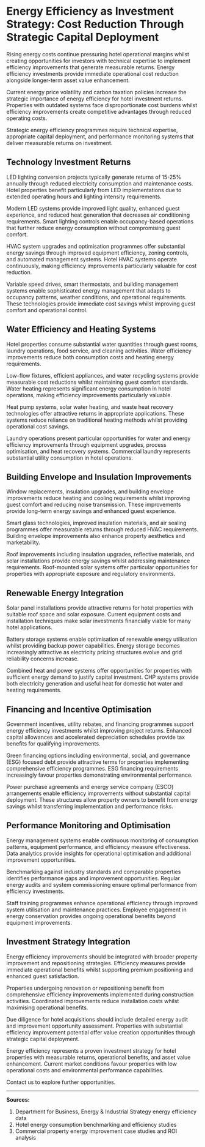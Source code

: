 # Energy Efficiency as Investment Strategy: Cost Reduction Through Strategic Capital Deployment

Rising energy costs continue pressuring hotel operational margins whilst creating opportunities for investors with technical expertise to implement efficiency improvements that generate measurable returns. Energy efficiency investments provide immediate operational cost reduction alongside longer-term asset value enhancement.

Current energy price volatility and carbon taxation policies increase the strategic importance of energy efficiency for hotel investment returns. Properties with outdated systems face disproportionate cost burdens whilst efficiency improvements create competitive advantages through reduced operating costs.

Strategic energy efficiency programmes require technical expertise, appropriate capital deployment, and performance monitoring systems that deliver measurable returns on investment.

## Technology Investment Returns

LED lighting conversion projects typically generate returns of 15-25% annually through reduced electricity consumption and maintenance costs. Hotel properties benefit particularly from LED implementations due to extended operating hours and lighting intensity requirements.

Modern LED systems provide improved light quality, enhanced guest experience, and reduced heat generation that decreases air conditioning requirements. Smart lighting controls enable occupancy-based operations that further reduce energy consumption without compromising guest comfort.

HVAC system upgrades and optimisation programmes offer substantial energy savings through improved equipment efficiency, zoning controls, and automated management systems. Hotel HVAC systems operate continuously, making efficiency improvements particularly valuable for cost reduction.

Variable speed drives, smart thermostats, and building management systems enable sophisticated energy management that adapts to occupancy patterns, weather conditions, and operational requirements. These technologies provide immediate cost savings whilst improving guest comfort and operational control.

## Water Efficiency and Heating Systems

Hotel properties consume substantial water quantities through guest rooms, laundry operations, food service, and cleaning activities. Water efficiency improvements reduce both consumption costs and heating energy requirements.

Low-flow fixtures, efficient appliances, and water recycling systems provide measurable cost reductions whilst maintaining guest comfort standards. Water heating represents significant energy consumption in hotel operations, making efficiency improvements particularly valuable.

Heat pump systems, solar water heating, and waste heat recovery technologies offer attractive returns in appropriate applications. These systems reduce reliance on traditional heating methods whilst providing operational cost savings.

Laundry operations present particular opportunities for water and energy efficiency improvements through equipment upgrades, process optimisation, and heat recovery systems. Commercial laundry represents substantial utility consumption in hotel operations.

## Building Envelope and Insulation Improvements

Window replacements, insulation upgrades, and building envelope improvements reduce heating and cooling requirements whilst improving guest comfort and reducing noise transmission. These improvements provide long-term energy savings and enhanced guest experience.

Smart glass technologies, improved insulation materials, and air sealing programmes offer measurable returns through reduced HVAC requirements. Building envelope improvements also enhance property aesthetics and marketability.

Roof improvements including insulation upgrades, reflective materials, and solar installations provide energy savings whilst addressing maintenance requirements. Roof-mounted solar systems offer particular opportunities for properties with appropriate exposure and regulatory environments.

## Renewable Energy Integration

Solar panel installations provide attractive returns for hotel properties with suitable roof space and solar exposure. Current equipment costs and installation techniques make solar investments financially viable for many hotel applications.

Battery storage systems enable optimisation of renewable energy utilisation whilst providing backup power capabilities. Energy storage becomes increasingly attractive as electricity pricing structures evolve and grid reliability concerns increase.

Combined heat and power systems offer opportunities for properties with sufficient energy demand to justify capital investment. CHP systems provide both electricity generation and useful heat for domestic hot water and heating requirements.

## Financing and Incentive Optimisation

Government incentives, utility rebates, and financing programmes support energy efficiency investments whilst improving project returns. Enhanced capital allowances and accelerated depreciation schedules provide tax benefits for qualifying improvements.

Green financing options including environmental, social, and governance (ESG) focused debt provide attractive terms for properties implementing comprehensive efficiency programmes. ESG financing requirements increasingly favour properties demonstrating environmental performance.

Power purchase agreements and energy service company (ESCO) arrangements enable efficiency improvements without substantial capital deployment. These structures allow property owners to benefit from energy savings whilst transferring implementation and performance risks.

## Performance Monitoring and Optimisation

Energy management systems enable continuous monitoring of consumption patterns, equipment performance, and efficiency measure effectiveness. Data analytics provide insights for operational optimisation and additional improvement opportunities.

Benchmarking against industry standards and comparable properties identifies performance gaps and improvement opportunities. Regular energy audits and system commissioning ensure optimal performance from efficiency investments.

Staff training programmes enhance operational efficiency through improved system utilisation and maintenance practices. Employee engagement in energy conservation provides ongoing operational benefits beyond equipment improvements.

## Investment Strategy Integration

Energy efficiency improvements should be integrated with broader property improvement and repositioning strategies. Efficiency measures provide immediate operational benefits whilst supporting premium positioning and enhanced guest satisfaction.

Properties undergoing renovation or repositioning benefit from comprehensive efficiency improvements implemented during construction activities. Coordinated improvements reduce installation costs whilst maximising operational benefits.

Due diligence for hotel acquisitions should include detailed energy audit and improvement opportunity assessment. Properties with substantial efficiency improvement potential offer value creation opportunities through strategic capital deployment.

Energy efficiency represents a proven investment strategy for hotel properties with measurable returns, operational benefits, and asset value enhancement. Current market conditions favour properties with low operational costs and environmental performance capabilities.

Contact us to explore further opportunities.

---
**Sources:**
1. Department for Business, Energy & Industrial Strategy energy efficiency data
2. Hotel energy consumption benchmarking and efficiency studies
3. Commercial property energy improvement case studies and ROI analysis